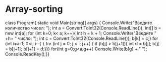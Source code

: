 # Array-sorting
class Program{
        static void Main(string[] args) {
            Console.Write("Введите количество чисел: ");
            int a = Convert.ToInt32(Console.ReadLine());
            int[] b = new int[a];
            for (int k=0; k< a; k++){
            int h = k + 1;
            Console.Write("Введите " +h+ " число: ");
            int c = Convert.ToInt32(Console.ReadLine());
            b[k] = c;}
            for (int i=a-1; 0<i; i--) {
                for (int j = 0; j < i; j++) {
                if (b[j] > b[j+1]){
                int d = b[j]; 
                b[j] = b[j+1];
                b[j+1] = d;}}}
            for(int g=0;g<a;g++)
            Console.Write(b[g] + " ");
            Console.ReadKey();}}
